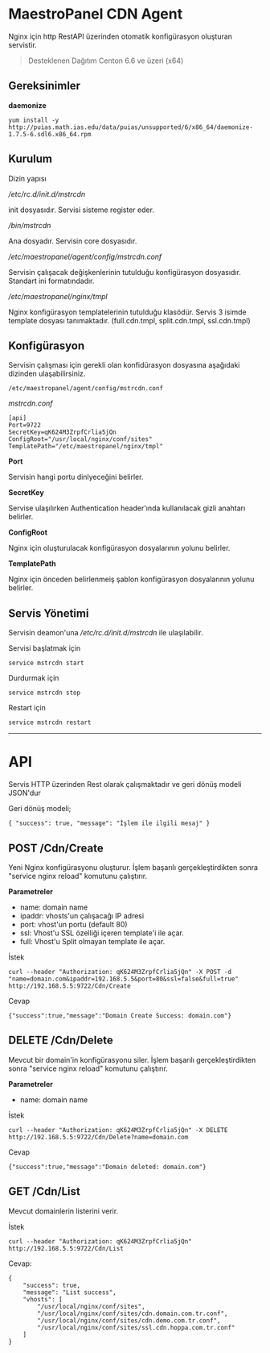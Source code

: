 MaestroPanel CDN Agent
======================
Nginx için http RestAPI üzerinden otomatik konfigürasyon oluşturan servistir.

> Desteklenen Dağıtım Centon 6.6 ve üzeri (x64)

Gereksinimler
-------------

**daemonize**

    yum install -y http://puias.math.ias.edu/data/puias/unsupported/6/x86_64/daemonize-1.7.5-6.sdl6.x86_64.rpm

Kurulum
-------
Dizin yapısı

*/etc/rc.d/init.d/mstrcdn*

init dosyasıdır. Servisi sisteme register eder.

*/bin/mstrcdn* 

Ana dosyadır. Servisin core dosyasıdır.

*/etc/maestropanel/agent/config/mstrcdn.conf*

Servisin çalışacak değişkenlerinin tutulduğu konfigürasyon dosyasıdır. Standart ini formatındadır. 

*/etc/maestropanel/nginx/tmpl* 

Nginx konfigürasyon templatelerinin tutulduğu klasödür. Servis 3 isimde template dosyası tanımaktadır. (full.cdn.tmpl, split.cdn.tmpl, ssl.cdn.tmpl)

Konfigürasyon
-------------
Servisin çalışması için gerekli olan konfidürasyon dosyasına aşağıdaki dizinden ulaşabilirsiniz.

    /etc/maestropanel/agent/config/mstrcdn.conf

*mstrcdn.conf*

    [api] 
    Port=9722 
    SecretKey=qK624M3ZrpfCrlia5jQn 
    ConfigRoot="/usr/local/nginx/conf/sites" 
    TemplatePath="/etc/maestropanel/nginx/tmpl"

**Port**

Servisin hangi portu dinlyeceğini belirler.

**SecretKey**

Servise ulaşılırken Authentication header'ında kullanılacak gizli anahtarı belirler.

**ConfigRoot**

Nginx için oluşturulacak konfigürasyon dosyalarının yolunu belirler.

**TemplatePath**

Nginx için önceden belirlenmeiş şablon konfigürasyon dosyalarının yolunu belirler.

Servis Yönetimi
---------------
Servisin deamon'una */etc/rc.d/init.d/mstrcdn* ile ulaşılabilir.

Servisi başlatmak için

    service mstrcdn start

Durdurmak için

    service mstrcdn stop

Restart için 

    service mstrcdn restart



----------
API
===

Servis HTTP üzerinden Rest olarak çalışmaktadır ve geri dönüş modeli JSON'dur

Geri dönüş modeli;

    { "success": true, "message": "İşlem ile ilgili mesaj" }


POST /Cdn/Create
----------------
Yeni Nginx konfigürasyonu oluşturur. İşlem başarılı gerçekleştirdikten sonra "service nginx reload" komutunu çalıştırır.

**Parametreler**

 - name: domain name  
 - ipaddr: vhosts'un çalışacağı IP adresi  
 - port: vhost'un portu (default 80)  
 - ssl: Vhost'u SSL özelliği içeren template'i ile açar.  
 - full: Vhost'u Split olmayan template ile açar.

İstek

    curl --header "Authorization: qK624M3ZrpfCrlia5jQn" -X POST -d "name=domain.com&ipaddr=192.168.5.5&port=80&ssl=false&full=true" http://192.168.5.5:9722/Cdn/Create

Cevap

    {"success":true,"message":"Domain Create Success: domain.com"}

DELETE /Cdn/Delete
------------------
Mevcut bir domain'in konfigürasyonu siler. İşlem başarılı gerçekleştirdikten sonra "service nginx reload" komutunu çalıştırır.

**Parametreler**

 - name: domain name

İstek

    curl --header "Authorization: qK624M3ZrpfCrlia5jQn" -X DELETE http://192.168.5.5:9722/Cdn/Delete?name=domain.com

Cevap

    {"success":true,"message":"Domain deleted: domain.com"}

GET /Cdn/List
-------------
Mevcut domainlerin listerini verir.

İstek

    curl --header "Authorization: qK624M3ZrpfCrlia5jQn" http://192.168.5.5:9722/Cdn/List

Cevap:

    {
        "success": true,
        "message": "List success",
        "vhosts": [
            "/usr/local/nginx/conf/sites",
            "/usr/local/nginx/conf/sites/cdn.domain.com.tr.conf",
            "/usr/local/nginx/conf/sites/cdn.demo.com.tr.conf",
            "/usr/local/nginx/conf/sites/ssl.cdn.hoppa.com.tr.conf"
        ]
    }

